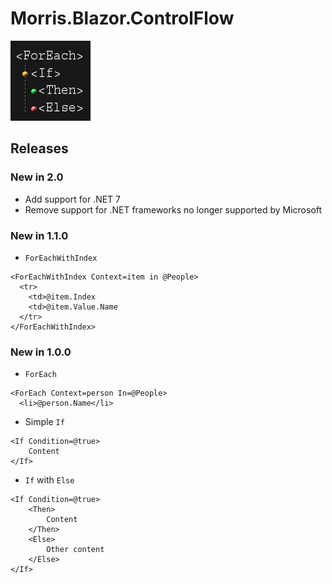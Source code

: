 # Morris.Blazor.ControlFlow

![](https://raw.githubusercontent.com/mrpmorris/Morris.Blazor.ControlFlow/master/Images/control-flow-logo.png)


## Releases

### New in 2.0
- Add support for .NET 7
- Remove support for .NET frameworks no longer supported by Microsoft

### New in 1.1.0
- `ForEachWithIndex`

```
<ForEachWithIndex Context=item in @People>
  <tr>
    <td>@item.Index
    <td>@item.Value.Name
  </tr>
</ForEachWithIndex>
```

### New in 1.0.0
- `ForEach`
```
<ForEach Context=person In=@People>
  <li>@person.Name</li>
```

- Simple `If`
```
<If Condition=@true>
	Content
</If>
```
- `If` with `Else`
```
<If Condition=@true>
	<Then>
		Content
	</Then>
	<Else>
		Other content
	</Else>
</If>
```
